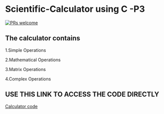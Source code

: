 # Scientific-Calculator using C -P3
[![PRs welcome](https://img.shields.io/badge/PRs-welcome-brightgreen.svg?style=flat-square)](https://makeapullrequest.com)

## The calculator contains</h4>
<p>1.Simple Operations</p>
<p>2.Mathematical Operations</p>
<p>3.Matrix Operations</p>  
<p>4.Complex Operations</p>

## USE THIS LINK TO ACCESS THE CODE DIRECTLY 
[Calculator code ](https://github.com/ArchismwanChatterjee/Scientific-Calculator-P3/blob/main/calculator.c) 
